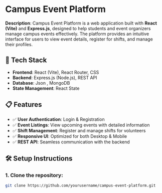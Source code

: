 # Campus Event Platform

**Description**:
Campus Event Platform is a web application built with **React (Vite)** and **Express.js**, designed to help students and event organizers manage campus events effectively. The platform provides an intuitive interface for users to view event details, register for shifts, and manage their profiles.

## 🚀 Tech Stack

- **Frontend**: React (Vite), React Router, CSS
- **Backend**: Express.js (Node.js), REST API
- **Database**: Json , MongoDB
- **State Management**: React State

## 📋 Features

- ✅ **User Authentication**: Login & Registration
- ✅ **Event Listings**: View upcoming events with detailed information
- ✅ **Shift Management**: Register and manage shifts for volunteers
- ✅ **Responsive UI**: Optimized for both Desktop & Mobile
- ✅ **REST API**: Seamless communication with the backend

## 🛠 Setup Instructions

### 1. Clone the repository:

```bash
git clone https://github.com/yourusername/campus-event-platform.git
